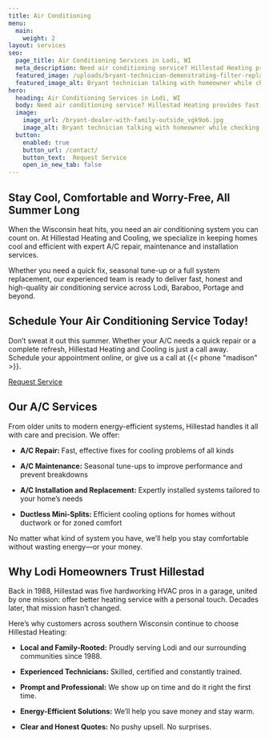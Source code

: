 ```yaml
---
title: Air Conditioning
menu:
  main:
    weight: 2
layout: services
seo:
  page_title: Air Conditioning Services in Lodi, WI
  meta_description: Need air conditioning service? Hillestad Heating provides fast, reliable A/C repairs and installations across south-central Wisconsin.
  featured_image: /uploads/bryant-technician-demonstrating-filter-replacement-1000.jpg
  featured_image_alt: Bryant technician talking with homeowner while checking air filter and furnace
hero: 
  heading: Air Conditioning Services in Lodi, WI
  body: Need air conditioning service? Hillestad Heating provides fast, reliable A/C repairs and installations across south-central Wisconsin.
  image: 
    image_url: /bryant-dealer-with-family-outside_vgk9o6.jpg
    image_alt: Bryant technician talking with homeowner while checking air filter and furnace
  button:
    enabled: true
    button_url: /contact/ 
    button_text:  Request Service
    open_in_new_tab: false
---
```


## Stay Cool, Comfortable and Worry-Free, All Summer Long

When the Wisconsin heat hits, you need an air conditioning system you can count on. At Hillestad Heating and Cooling, we specialize in keeping homes cool and efficient with expert A/C repair, maintenance and installation services.

Whether you need a quick fix, seasonal tune-up or a full system replacement, our experienced team is ready to deliver fast, honest and high-quality air conditioning service across Lodi, Baraboo, Portage and beyond.

<div class="breakout bg-black flow">
  <h2 class="no-margin">Schedule Your Air Conditioning Service Today!</h2>
  <p class="site-cta__middle">Don’t sweat it out this summer. Whether your A/C needs a quick repair or a complete refresh, Hillestad Heating and Cooling is just a call away. Schedule your appointment online, or give us a call at {{< phone "madison" >}}.</p>
  <a class="btn btn--primary" href="/contact/">Request Service</a>
</div>

## Our A/C Services

From older units to modern energy-efficient systems, Hillestad handles it all with care and precision. We offer:

*	**A/C Repair:** Fast, effective fixes for cooling problems of all kinds

*	**A/C Maintenance:** Seasonal tune-ups to improve performance and prevent breakdowns

*	**A/C Installation and Replacement:** Expertly installed systems tailored to your home’s needs

*	**Ductless Mini-Splits:** Efficient cooling options for homes without ductwork or for zoned comfort

No matter what kind of system you have, we’ll help you stay comfortable without wasting energy—or your money.

## Why Lodi Homeowners Trust Hillestad

Back in 1988, Hillestad was five hardworking HVAC pros in a garage, united by one mission: offer better heating service with a personal touch. Decades later, that mission hasn’t changed.

Here’s why customers across southern Wisconsin continue to choose Hillestad Heating:

*	**Local and Family-Rooted:** Proudly serving Lodi and our surrounding communities since 1988.

*	**Experienced Technicians:** Skilled, certified and constantly trained.

*	**Prompt and Professional:** We show up on time and do it right the first time.

*	**Energy-Efficient Solutions:** We’ll help you save money and stay warm.

*	**Clear and Honest Quotes:** No pushy upsell. No surprises.